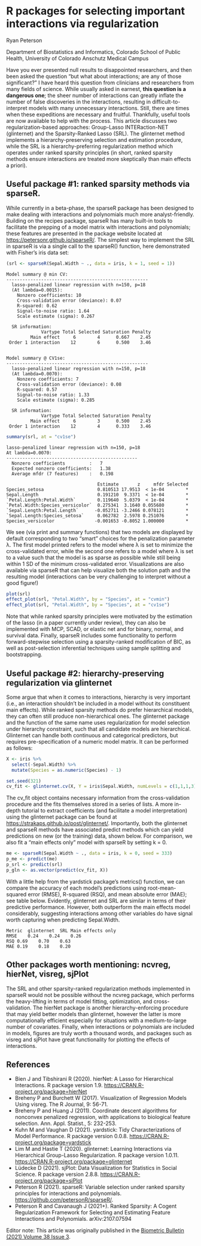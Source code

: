 # R packages for selecting important interactions via regularization

Ryan Peterson

Department of Biostatistics and Informatics, 
Colorado School of Public Health, 
University of Colorado Anschutz Medical Campus

Have you ever presented null results to disappointed researchers, and then been asked the question “but what about interactions; are any of those significant?” I have heard this question from clinicians and researchers from many fields of science. While usually asked in earnest, **this question is a dangerous one**; the sheer number of interactions can greatly inflate the number of false discoveries in the interactions, resulting in difficult-to-interpret models with many unnecessary interactions. Still, there are times when these expeditions are necessary and fruitful. Thankfully, useful tools are now available to help with the process. This article discusses two regularization-based approaches: Group-Lasso INTERaction-NET (glinternet) and the Sparsity-Ranked Lasso (SRL). The glinternet method implements a hierarchy-preserving selection and estimation procedure, while the SRL is a hierarchy-preferring regularization method which operates under ranked sparsity principles (in short, ranked sparsity methods ensure interactions are treated more skeptically than main effects a priori).

## Useful package #1: ranked sparsity methods via sparseR. 

While currently in a beta-phase, the sparseR package has been designed to make dealing with interactions and polynomials much more analyst-friendly. Building on the recipes package, sparseR has many built-in tools to facilitate the prepping of a model matrix with interactions and polynomials; these features are presented in the package website located at https://petersonr.github.io/sparseR/. The simplest way to implement the SRL in sparseR is via a single call to the sparseR() function, here demonstrated with Fisher’s iris data set: 

```r
(srl <- sparseR(Sepal.Width ~ ., data = iris, k = 1, seed = 1))
```

```
Model summary @ min CV:
-----------------------------------------------------
  lasso-penalized linear regression with n=150, p=18
  (At lambda=0.0015):
    Nonzero coefficients: 10
    Cross-validation error (deviance): 0.07
    R-squared: 0.62
    Signal-to-noise ratio: 1.64
    Scale estimate (sigma): 0.267

  SR information:
             Vartype Total Selected Saturation Penalty
         Main effect     6        4      0.667    2.45
 Order 1 interaction    12        6      0.500    3.46


Model summary @ CV1se:
-----------------------------------------------------
  lasso-penalized linear regression with n=150, p=18
  (At lambda=0.0070):
    Nonzero coefficients: 7
    Cross-validation error (deviance): 0.08
    R-squared: 0.57
    Signal-to-noise ratio: 1.33
    Scale estimate (sigma): 0.285

  SR information:
             Vartype Total Selected Saturation Penalty
         Main effect     6        3      0.500    2.45
 Order 1 interaction    12        4      0.333    3.46
```

```r
summary(srl, at = "cv1se")
```

```
lasso-penalized linear regression with n=150, p=18
At lambda=0.0070:
-------------------------------------------------
  Nonzero coefficients         :   7
  Expected nonzero coefficients:   1.38
  Average mfdr (7 features)    :   0.198

                                  Estimate       z     mfdr Selected
Species_setosa                    0.810513 17.9513  < 1e-04        *
Sepal.Length                      0.191210  9.3371  < 1e-04        *
`Petal.Length:Petal.Width`        0.119640  5.0379  < 1e-04        *
`Petal.Width:Species_versicolor`  0.275341  3.1640 0.055680        *
`Sepal.Length:Petal.Length`      -0.052711 -3.2466 0.078121        *
`Sepal.Length:Species_setosa`     0.062782  2.5978 0.251076        *
Species_versicolor               -0.001653 -0.8052 1.000000        *
```

We see (via print and summary functions) that two models are displayed by default corresponding to two “smart” choices for the penalization parameter λ. The first model printed refers to the model where λ is set to minimize the cross-validated error, while the second one refers to a model where λ is set to a value such that the model is as sparse as possible while still being within 1 SD of the minimum cross-validated error. Visualizations are also available via sparseR that can help visualize both the solution path and the resulting model (interactions can be very challenging to interpret without a good figure!) 

```r
plot(srl)
effect_plot(srl, "Petal.Width", by = "Species", at = "cvmin")
effect_plot(srl, "Petal.Width", by = "Species", at = "cv1se")
```



Note that while ranked sparsity principles were motivated by the estimation of the lasso (in a paper currently under review), they can also be implemented with MCP, SCAD, or elastic net and for binary, normal, and survival data. Finally, sparseR includes some functionality to perform forward-stepwise selection using a sparsity-ranked modification of BIC, as well as post-selection inferential techniques using sample splitting and bootstrapping.

## Useful package #2: hierarchy-preserving regularization via glinternet

Some argue that when it comes to interactions, hierarchy is very important (i.e., an interaction shouldn’t be included in a model without its constituent main effects). While ranked sparsity methods do prefer hierarchical models, they can often still produce non-hierarchical ones. The glinternet package and the function of the same name uses regularization for model selection under hierarchy constraint, such that all candidate models are hierarchical. Glinternet can handle both continuous and categorical predictors, but requires pre-specification of a numeric model matrix. It can be performed as follows:  

```r
X <- iris %>% 
  select(-Sepal.Width) %>% 
  mutate(Species = as.numeric(Species) - 1)

set.seed(321)
cv_fit <- glinternet.cv(X, Y = iris$Sepal.Width, numLevels = c(1,1,1,3))
```

The cv_fit object contains necessary information from the cross-validation procedure and the fits themselves stored in a series of lists. A more in-depth tutorial to extract coefficients (and facilitate a model interpretation) using the glinternet package can be found at https://strakaps.github.io/post/glinternet/. Importantly, both the glinternet and sparseR methods have associated predict methods which can yield predictions on new (or the training) data, shown below. For comparison, we also fit a “main effects only” model with sparseR by setting k = 0. 

```r
me <- sparseR(Sepal.Width ~ ., data = iris, k = 0, seed = 333)
p_me <- predict(me)
p_srl <- predict(srl)
p_gln <- as.vector(predict(cv_fit, X))
```

With a little help from the yardstick package’s metrics() function, we can compare the accuracy of each model’s predictions using root-mean-squared error (RMSE), R-squared (RSQ), and mean absolute error (MAE); see table below. Evidently, glinternet and SRL are similar in terms of their predictive performance. However, both outperform the main effects model considerably, suggesting interactions among other variables do have signal worth capturing when predicting Sepal.Width. 

```
Metric	glinternet	SRL	Main effects only
RMSE	0.24	0.24	0.26
RSQ	0.69	0.70	0.63
MAE	0.19	0.18	0.20
```

## Other packages worth mentioning: ncvreg, hierNet, visreg, sjPlot
The SRL and other sparsity-ranked regularization methods implemented in sparseR would not be possible without the ncvreg package, which performs the heavy-lifting in terms of model fitting, optimization, and cross-validation. The hierNet package is another hierarchy-enforcing procedure that may yield better models than glinternet, however the latter is more computationally efficient especially for situations with a medium-to-large number of covariates. Finally, when interactions or polynomials are included in models, figures are truly worth a thousand words, and packages such as visreg and sjPlot have great functionality for plotting the effects of interactions. 



## References
- Bien J and Tibshirani R (2020). hierNet: A Lasso for Hierarchical Interactions. R package version 1.9. https://CRAN.R-project.org/package=hierNet 
- Breheny P and Burchett W (2017). Visualization of Regression Models Using visreg. The R Journal, 9: 56-71. 
- Breheny P and Huang J (2011). Coordinate descent algorithms for nonconvex penalized regression, with applications to biological feature selection. Ann. Appl. Statist., 5: 232-253.
- Kuhn M and Vaughan D (2021). yardstick: Tidy Characterizations of Model Performance. R package version 0.0.8. https://CRAN.R-project.org/package=yardstick
- Lim M and Hastie T (2020). glinternet: Learning Interactions via Hierarchical Group-Lasso Regularization. R package version 1.0.11. https://CRAN.R-project.org/package=glinternet 
- Lüdecke D (2021). sjPlot: Data Visualization for Statistics in Social Science. R package version 2.8.8. https://CRAN.R-project.org/package=sjPlot
- Peterson R (2021). sparseR: Variable selection under ranked sparsity principles for interactions and polynomials. https://github.com/petersonR/sparseR/. 
- Peterson R and Cavanaugh J (2021+). Ranked Sparsity: A Cogent Regularization Framework for Selecting and Estimating Feature Interactions and Polynomials. arXiv:2107.07594 

Editor note: This article was originally published in the [Biometric Bulletin (2021) Volume 38 Issue 3](https://www.biometricsociety.org/publications/biometric-bulletin).
